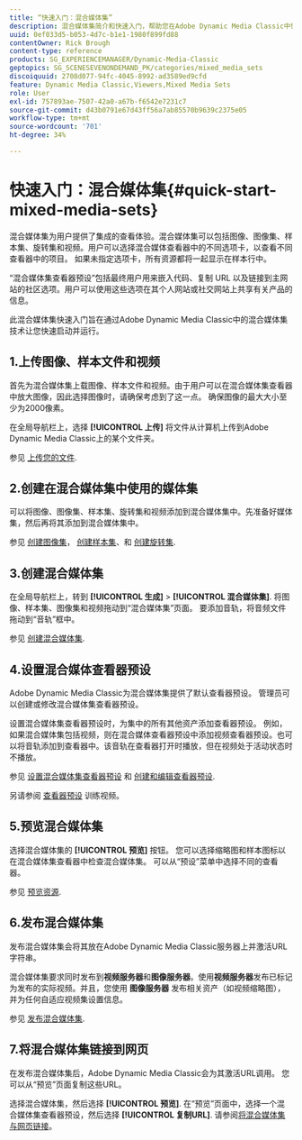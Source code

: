 ```yaml
---
title: “快速入门：混合媒体集”
description: 混合媒体集简介和快速入门，帮助您在Adobe Dynamic Media Classic中快速启动和运行。
uuid: 0ef033d5-b053-4d7c-b1e1-1980f899fd88
contentOwner: Rick Brough
content-type: reference
products: SG_EXPERIENCEMANAGER/Dynamic-Media-Classic
geptopics: SG_SCENESEVENONDEMAND_PK/categories/mixed_media_sets
discoiquuid: 2708d077-94fc-4045-8992-ad3589ed9cfd
feature: Dynamic Media Classic,Viewers,Mixed Media Sets
role: User
exl-id: 757893ae-7507-42a0-a67b-f6542e7231c7
source-git-commit: d43b0791e67d43ff56a7ab85570b9639c2375e05
workflow-type: tm+mt
source-wordcount: '701'
ht-degree: 34%

---
```


# 快速入门：混合媒体集{#quick-start-mixed-media-sets}

 混合媒体集为用户提供了集成的查看体验。混合媒体集可以包括图像、图像集、样本集、旋转集和视频。用户可以选择混合媒体查看器中的不同选项卡，以查看不同查看器中的项目。 如果未指定选项卡，所有资源都将一起显示在样本行中。

“混合媒体集查看器预设”包括最终用户用来嵌入代码、复制 URL 以及链接到主网站的社区选项。用户可以使用这些选项在其个人网站或社交网站上共享有关产品的信息。

此混合媒体集快速入门旨在通过Adobe Dynamic Media Classic中的混合媒体集技术让您快速启动并运行。

## 1.上传图像、样本文件和视频

首先为混合媒体集上载图像、样本文件和视频。由于用户可以在混合媒体集查看器中放大图像，因此选择图像时，请确保考虑到了这一点。 确保图像的最大大小至少为2000像素。

在全局导航栏上，选择 **[!UICONTROL 上传]** 将文件从计算机上传到Adobe Dynamic Media Classic上的某个文件夹。

参见 [上传您的文件](uploading-files.md#uploading-your-files).

## 2.创建在混合媒体集中使用的媒体集

可以将图像、图像集、样本集、旋转集和视频添加到混合媒体集中。先准备好媒体集，然后再将其添加到混合媒体集中。

参见 [创建图像集](creating-image-set.md#creating-an-image-set)， [创建样本集](creating-swatch-set.md#creating-a-swatch-set)、和 [创建旋转集](creating-spin-set.md#creating-a-spin-set).

## 3.创建混合媒体集

在全局导航栏上，转到 **[!UICONTROL 生成]** > **[!UICONTROL 混合媒体集]**. 将图像、样本集、图像集和视频拖动到“混合媒体集”页面。 要添加音轨，将音频文件拖动到“音轨”框中。

参见 [创建混合媒体集](creating-mixed-media-set.md#creating-a-mixed-media-set).

## 4.设置混合媒体查看器预设

Adobe Dynamic Media Classic为混合媒体集提供了默认查看器预设。 管理员可以创建或修改混合媒体集查看器预设。

设置混合媒体集查看器预设时，为集中的所有其他资产添加查看器预设。 例如，如果混合媒体集包括视频，则在混合媒体查看器预设中添加视频查看器预设。也可以将音轨添加到查看器中。该音轨在查看器打开时播放，但在视频处于活动状态时不播放。

参见 [设置混合媒体集查看器预设](setting-mixed-media-set-viewer.md#setting-up-a-mixed-media-set-viewer-preset) 和 [创建和编辑查看器预设](application-setup.md#adding-and-editing-viewer-presets).

另请参阅 [查看器预设](https://s7d5.scene7.com/s7viewers/html5/VideoViewer.html?videoserverurl=https://s7d5.scene7.com/is/content/&amp;emailurl=https://s7d5.scene7.com/s7/emailFriend&amp;serverUrl=https://s7d5.scene7.com/is/image/&amp;config=Scene7SharedAssets/Universal_HTML5_Video&amp;contenturl=https://s7d5.scene7.com/skins/&amp;asset=S7tutorials/550_viewer-presets_converted%20renamed_Done-AVS) 训练视频。

## 5.预览混合媒体集

选择混合媒体集的 **[!UICONTROL 预览]** 按钮。 您可以选择缩略图和样本图标以在混合媒体集查看器中检查混合媒体集。 可以从“预设”菜单中选择不同的查看器。

参见 [预览资源](previewing-asset.md#previewing-an-asset).

## 6.发布混合媒体集

发布混合媒体集会将其放在Adobe Dynamic Media Classic服务器上并激活URL字符串。

混合媒体集要求同时发布到&#x200B;**视频服务器**&#x200B;和&#x200B;**图像服务器**。使用&#x200B;**视频服务器**&#x200B;发布已标记为发布的实际视频。并且，您使用 **图像服务器** 发布相关资产（如视频缩略图），并为任何自适应视频集设置信息。

参见 [发布混合媒体集](publishing-mixed-media-set.md#publishing-a-mixed-media-set).

## 7.将混合媒体集链接到网页

在发布混合媒体集后，Adobe Dynamic Media Classic会为其激活URL调用。 您可以从“预览”页面复制这些URL。

选择混合媒体集，然后选择 **[!UICONTROL 预览]**. 在“预览”页面中，选择一个混合媒体集查看器预设，然后选择 **[!UICONTROL 复制URL]**. 请参阅[将混合媒体集与网页链接](linking-mixed-media-set-web.md#linking-a-mixed-media-set-to-a-web-page)。
